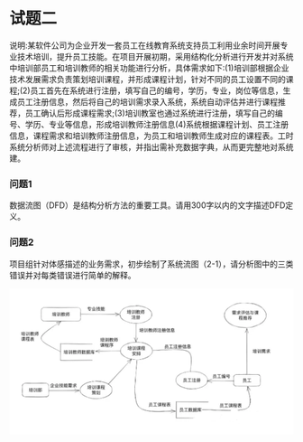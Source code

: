 # 试题二

说明:某软件公司为企业开发一套员工在线教育系统支持员工利用业余时间开展专业技术培训，提升员工技能。在项目开展初期，采用结构化分析进行开发并对系统中培训部员工和培训教师的相关功能进行分析，具体需求如下:(1)培训部根据企业技术发展需求负责策划培训课程，并形成课程计划，针对不同的员工设置不同的课程;(2)员工首先在系统进行注册，填写自己的编号，学历，专业，岗位等信息，生成员工注册信息，然后将自己的培训需求录入系统，系统自动评估并进行课程推荐，员工确认后形成课程需求;(3)培训教室也通过系统进行注册，填写自己的编号、学历、专业等信息，形成培训教师注册信息(4)系统根据课程计划、员工注册信息，课程需求和培训教师注册信息，为员工和培训教师生成对应的课程表。工时系统分析师对上述流程进行了审核，并指出需补充数据字典，从而更完整地对系统建。



### 问题1

数据流图（DFD）是结构分析方法的重要工具。请用300字以内的文字描述DFD定义。



### 问题2

项目组针对体感描述的业务需求，初步绘制了系统流图（2-1），请分析图中的三类错误并对每类错误进行简单的解释。

![](../../../../../.images/202505/131155.png)
